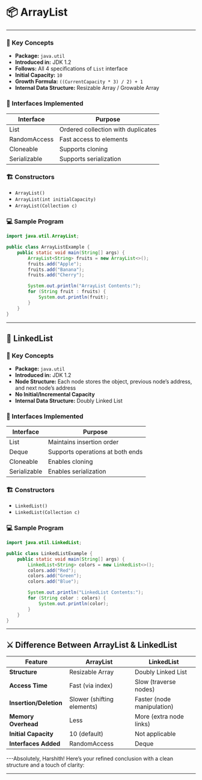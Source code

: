 
# 📦 ArrayList
---

### 🧠 Key Concepts
- **Package:** `java.util`
- **Introduced in:** JDK 1.2
- **Follows:** All 4 specifications of `List` interface
- **Initial Capacity:** `10`
- **Growth Formula:** `((CurrentCapacity * 3) / 2) + 1`
- **Internal Data Structure:** Resizable Array / Growable Array

### 🤝 Interfaces Implemented
| Interface      | Purpose                                  |
|----------------|-------------------------------------------|
| List           | Ordered collection with duplicates        |
| RandomAccess   | Fast access to elements                   |
| Cloneable      | Supports cloning                          |
| Serializable   | Supports serialization                    |

### 🏗️ Constructors
- `ArrayList()`
- `ArrayList(int initialCapacity)`
- `ArrayList(Collection c)`

### 💻 Sample Program
```java
import java.util.ArrayList;

public class ArrayListExample {
    public static void main(String[] args) {
        ArrayList<String> fruits = new ArrayList<>();
        fruits.add("Apple");
        fruits.add("Banana");
        fruits.add("Cherry");

        System.out.println("ArrayList Contents:");
        for (String fruit : fruits) {
            System.out.println(fruit);
        }
    }
}
```

---

## 🔗 LinkedList

### 🧠 Key Concepts
- **Package:** `java.util`
- **Introduced in:** JDK 1.2
- **Node Structure:** Each node stores the object, previous node’s address, and next node’s address
- **No Initial/Incremental Capacity**
- **Internal Data Structure:** Doubly Linked List

### 🤝 Interfaces Implemented
| Interface      | Purpose                                  |
|----------------|-------------------------------------------|
| List           | Maintains insertion order                 |
| Deque          | Supports operations at both ends          |
| Cloneable      | Enables cloning                           |
| Serializable   | Enables serialization                     |

### 🏗️ Constructors
- `LinkedList()`
- `LinkedList(Collection c)`

### 💻 Sample Program
```java
import java.util.LinkedList;

public class LinkedListExample {
    public static void main(String[] args) {
        LinkedList<String> colors = new LinkedList<>();
        colors.add("Red");
        colors.add("Green");
        colors.add("Blue");

        System.out.println("LinkedList Contents:");
        for (String color : colors) {
            System.out.println(color);
        }
    }
}
```

---

## ⚔️ Difference Between ArrayList & LinkedList

| Feature                    | ArrayList                         | LinkedList                            |
|---------------------------|-----------------------------------|----------------------------------------|
| **Structure**             | Resizable Array                   | Doubly Linked List                     |
| **Access Time**           | Fast (via index)                  | Slow (traverse nodes)                  |
| **Insertion/Deletion**    | Slower (shifting elements)        | Faster (node manipulation)             |
| **Memory Overhead**       | Less                              | More (extra node links)                |
| **Initial Capacity**      | 10 (default)                      | Not applicable                         |
| **Interfaces Added**      | RandomAccess                      | Deque                                  |

---Absolutely, Harshith! Here’s your refined conclusion with a clean structure and a touch of clarity:

---

